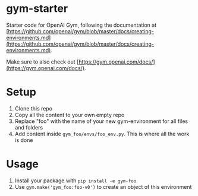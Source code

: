 # gym-starter
Starter code for OpenAI Gym, following the documentation at [https://github.com/openai/gym/blob/master/docs/creating-environments.md](https://github.com/openai/gym/blob/master/docs/creating-environments.md).

Make sure to also check out [https://gym.openai.com/docs/](https://gym.openai.com/docs/).

# Setup
1. Clone this repo
2. Copy all the content to your own empty repo
3. Replace "foo" with the name of your new gym-environment for all files and folders
4. Add content inside `gym_foo/envs/foo_env.py`. This is where all the work is done

# Usage
1. Install your package with `pip install -e gym-foo`
2. Use `gym.make('gym_foo:foo-v0')` to create an object of this environment